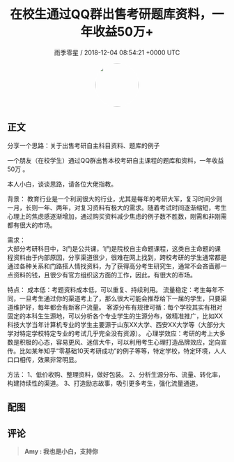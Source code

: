 <h1 align="center">在校生通过QQ群出售考研题库资料，一年收益50万&#43;</h1>
<p align="center">
    <a>雨季零星 / 2018-12-04 08:54:21 &#43;0000 UTC</a>
</p>

<div align="center">
    <img src="https://images.zsxq.com/FnW7eQvu6yoUeP_k_mVdj6WmQX_z?e=1590940799&amp;token=kIxbL07-8jAj8w1n4s9zv64FuZZNEATmlU_Vm6zD:6FomhTUhcMDT4dMDUVahS8DILt0=" width="100" height="100" style="border:1px solid;border-radius:50%; color:#ffffff"/>
</div>

## 正文

<div>
分享一个思路：关于出售考研自主科目资料、题库的例子

一个朋友（在校学生）通过QQ群出售本校考研自主课程的题库和资料，一年收益50万 。

本人小白，谈谈思路，请各位大佬指教。

背景：
       教育行业是一个利润很大的行业，尤其是每年的考研大军，复习时间少则一月，长则一年、两年，对复习资料有极大的需求。随着考试时间逐渐缩短，考生心理上的焦虑感逐渐增加，通过购买资料减少焦虑的例子数不胜数，刚需和非刚需都有很大的市场。

需求：       
       大部分考研科目中，3门是公共课，1门是院校自主命题课程，这类自主命题的课程资料由于内部原因，分享渠道很少，很难在网上找到，跨校考研的学生通常都是通过各种关系和门路搭人情找资料，为了获得高分考生研究生，通常不会吝啬那一点资料的钱，且很少有官方组织这方面的工作，因此，有很大的市场。

特点：
       成本低：考题资料成本低，可以重复、持续利用。
       流量稳定：考生每年不同，一旦考生通过你的渠道考上了，那么很大可能会推荐给下一届的学生，只要渠道维护好，每年都会有新客户流量。
       客源分布有规律可循：每个学校其实有相对固定的本科生生源地，可以分析各个专业学生的生源分布，做精准推广，比如XX科技大学当年计算机专业的学生主要源于山东XX大学、西安XX大学等（大部分大学对特定学校特定专业的考试几乎完全没有资源）。
       心理学效应：考研的考上大多数是积极的心态，容易更风、迷信大牛，可以利用考生心理打造品牌效应，定向宣传。比如某年知乎“零基础10天考研成功”的例子等等，特定学校，特定环境，人人口口相传，效果非常明显。
       
方法：
       1、低价收购、整理资料，做好包装。
       2、分析生源分布、流量、转化率，构建持续性的渠道。
       3、打造励志故事，吸引更多考生，强化流量通道。
</div>

## 配图
<div class="image" align="center">

</div>

## 评论

<div align="left">
<div>

<blockquote >
<span> <strong>Amy : 我也是小白，支持你 </strong></span>
</blockquote>

</div>
</div>